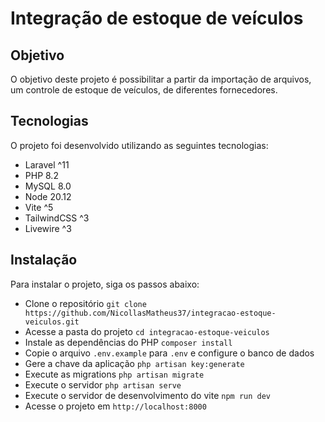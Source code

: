 # Integração de estoque de veículos

## Objetivo

O objetivo deste projeto é possibilitar a partir da importação de arquivos, um controle de estoque de veículos, de
diferentes fornecedores.

## Tecnologias

O projeto foi desenvolvido utilizando as seguintes tecnologias:

- Laravel ^11
- PHP 8.2
- MySQL 8.0
- Node 20.12
- Vite ^5
- TailwindCSS ^3
- Livewire ^3

## Instalação

Para instalar o projeto, siga os passos abaixo:

- Clone o repositório `git clone https://github.com/NicollasMatheus37/integracao-estoque-veiculos.git`
- Acesse a pasta do projeto `cd integracao-estoque-veiculos`
- Instale as dependências do PHP `composer install`
- Copie o arquivo `.env.example` para `.env` e configure o banco de dados
- Gere a chave da aplicação `php artisan key:generate`
- Execute as migrations `php artisan migrate`
- Execute o servidor `php artisan serve`
- Execute o servidor de desenvolvimento do vite `npm run dev`
- Acesse o projeto em `http://localhost:8000`

